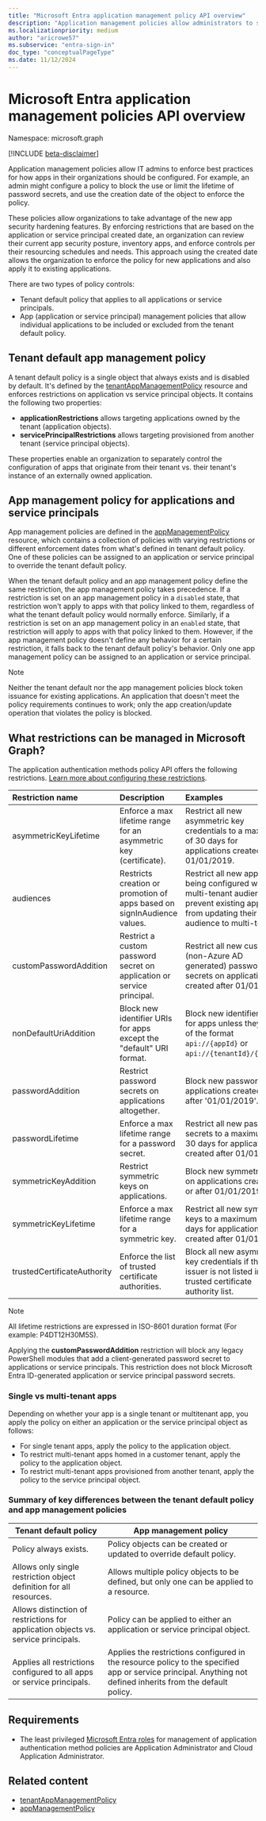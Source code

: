 ```yaml
---
title: "Microsoft Entra application management policy API overview"
description: "Application management policies allow administrators to set rules on how Entra apps in their tenant can be configured."
ms.localizationpriority: medium
author: "aricrowe57"
ms.subservice: "entra-sign-in"
doc_type: "conceptualPageType"
ms.date: 11/12/2024
---
```


# Microsoft Entra application management policies API overview

Namespace: microsoft.graph

[!INCLUDE [beta-disclaimer](../../includes/beta-disclaimer.md)]

Application management policies allow IT admins to enforce best practices for how apps in their organizations should be configured. For example, an admin might configure a policy to block the use or limit the lifetime of password secrets, and use the creation date of the object to enforce the policy.

These policies allow organizations to take advantage of the new app security hardening features. By enforcing restrictions that are based on the application or service principal created date, an organization can review their current app security posture, inventory apps, and enforce controls per their resourcing schedules and needs. This approach using the created date allows the organization to enforce the policy for new applications and also apply it to existing applications.

There are two types of policy controls:

- Tenant default policy that applies to all applications or service principals.
- App (application or service principal) management policies that allow individual applications to be included or excluded from the tenant default policy.

## Tenant default app management policy

A tenant default policy is a single object that always exists and is disabled by default. It's defined by the [tenantAppManagementPolicy](tenantappmanagementpolicy.md) resource and enforces restrictions on application vs service principal objects. It contains the following two properties:

- **applicationRestrictions** allows targeting applications owned by the tenant (application objects).
- **servicePrincipalRestrictions** allows targeting provisioned from another tenant (service principal objects).

These properties enable an organization to separately control the configuration of apps that originate from their tenant vs. their tenant's instance of an externally owned application.

## App management policy for applications and service principals

App management policies are defined in the [appManagementPolicy](appmanagementpolicy.md) resource, which contains a collection of policies with varying restrictions or different enforcement dates from what's defined in tenant default policy. One of these policies can be assigned to an application or service principal to override the tenant default policy.

When the tenant default policy and an app management policy define the same restriction, the app management policy takes precedence. If a restriction is set on an app management policy in a `disabled` state, that restriction won't apply to apps with that policy linked to them, regardless of what the tenant default policy would normally enforce. Similarly, if a restriction is set on an app management policy in an `enabled` state, that restriction will apply to apps with that policy linked to them. However, if the app management policy doesn't define any behavior for a certain restriction, it falls back to the tenant default policy's behavior. Only one app management policy can be assigned to an application or service principal.

> [!Note]
> Neither the tenant default nor the app management policies block token issuance for existing applications. An application that doesn't meet the policy requirements continues to work; only the app creation/update operation that violates the policy is blocked.

## What restrictions can be managed in Microsoft Graph?

The application authentication methods policy API offers the following restrictions. [Learn more about configuring these restrictions](/entra/identity/enterprise-apps/configure-app-management-policies).

| Restriction name            | Description                                                             | Examples                                                                                                                                      |
| :-------------------------- | :---------------------------------------------------------------------- | :-------------------------------------------------------------------------------------------------------------------------------------------- |
| asymmetricKeyLifetime       | Enforce a max lifetime range for an asymmetric key (certificate).       | Restrict all new asymmetric key credentials to a maximum of 30 days for applications created after 01/01/2019.                                |
| audiences                   | Restricts creation or promotion of apps based on signInAudience values. | Restrict all new apps from being configured with multi-tenant audience or prevent existing apps from updating their audience to multi-tenant. |
| customPasswordAddition      | Restrict a custom password secret on application or service principal.  | Restrict all new custom (non-Azure AD generated) password secrets on applications created after 01/01/2015.                                   |
| nonDefaultUriAddition       | Block new identifier URIs for apps except the "default" URI format.     | Block new identifier URIs for apps unless they are of the format `api://{appId}` or `api://{tenantId}/{appId}`.                               |
| passwordAddition            | Restrict password secrets on applications altogether.                   | Block new passwords on applications created on or after '01/01/2019'.                                                                         |
| passwordLifetime            | Enforce a max lifetime range for a password secret.                     | Restrict all new password secrets to a maximum of 30 days for applications created after 01/01/2015.                                          |
| symmetricKeyAddition        | Restrict symmetric keys on applications.                                | Block new symmetric keys on applications created on or after 01/01/2019.                                                                      |
| symmetricKeyLifetime        | Enforce a max lifetime range for a symmetric key.                       | Restrict all new symmetric keys to a maximum of 30 days for applications created after 01/01/2019.                                            |
| trustedCertificateAuthority | Enforce the list of trusted certificate authorities.                    | Block all new asymmetric key credentials if the issuer is not listed in the trusted certificate authority list.                               |

> [!Note]
> All lifetime restrictions are expressed in ISO-8601 duration format (For example: P4DT12H30M5S).
>
> Applying the **customPasswordAddition** restriction will block any legacy PowerShell modules that add a client-generated password secret to applications or service principals. This restriction does not block Microsoft Entra ID-generated application or service principal password secrets.

### Single vs multi-tenant apps

Depending on whether your app is a single tenant or multitenant app, you apply the policy on either an application or the service principal object as follows:

- For single tenant apps, apply the policy to the application object.
- To restrict multi-tenant apps homed in a customer tenant, apply the policy to the application object.
- To restrict multi-tenant apps provisioned from another tenant, apply the policy to the service principal object.

### Summary of key differences between the tenant default policy and app management policies

| Tenant default policy                                                              | App management policy                                                                                                                                        |
| ---------------------------------------------------------------------------------- | ------------------------------------------------------------------------------------------------------------------------------------------------------------ |
| Policy always exists.                                                              | Policy objects can be created or updated to override default policy.                                                                                         |
| Allows only single restriction object definition for all resources.                | Allows multiple policy objects to be defined, but only one can be applied to a resource.                                                                     |
| Allows distinction of restrictions for application objects vs. service principals. | Policy can be applied to either an application or service principal object.                                                                                  |
| Applies all restrictions configured to all apps or service principals.             | Applies the restrictions configured in the resource policy to the specified app or service principal. Anything not defined inherits from the default policy. |

## Requirements

- The least privileged [Microsoft Entra roles](/entra/identity/role-based-access-control/permissions-reference?toc=%2Fgraph%2Ftoc.json) for management of application authentication method policies are Application Administrator and Cloud Application Administrator.

## Related content

- [tenantAppManagementPolicy](tenantappmanagementpolicy.md)
- [appManagementPolicy](appmanagementpolicy.md)
